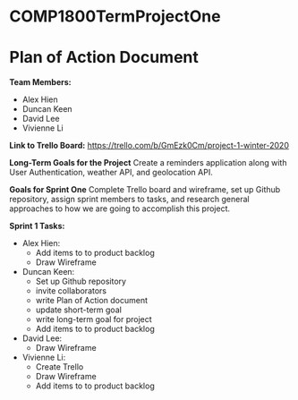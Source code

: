 # COMP1800TermProjectOne

Plan of Action Document
========================

**Team Members:**
* Alex Hien
* Duncan Keen
* David Lee
* Vivienne Li

**Link to Trello Board:**
https://trello.com/b/GmEzk0Cm/project-1-winter-2020

**Long-Term Goals for the Project**
Create a reminders application along with User Authentication, weather API, and geolocation API.

**Goals for Sprint One**
Complete Trello board and wireframe, set up Github repository, assign sprint members to tasks, and research general approaches to how we are going to accomplish this project.

**Sprint 1 Tasks:**
* Alex Hien: 
  * Add items to to product backlog
  * Draw Wireframe
* Duncan Keen: 
  * Set up Github repository
  * invite collaborators
  * write Plan of Action document
  * update short-term goal
  * write long-term goal for project
  * Add items to to product backlog
* David Lee:
  * Draw Wireframe
* Vivienne Li: 
  * Create Trello
  * Draw Wireframe
  * Add items to to product backlog



